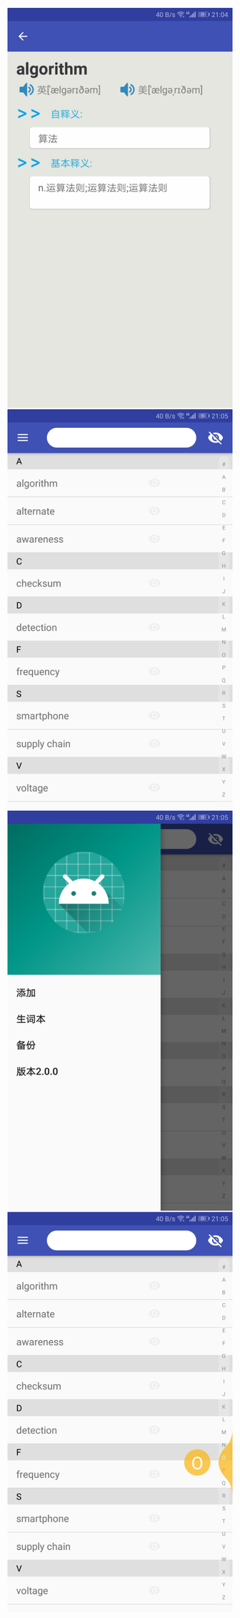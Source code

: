 ![图片1](https://github.com/lihaoAd/word/blob/master/Screenshot_20180804-210457.jpg)
![图片2](https://github.com/lihaoAd/word/blob/master/Screenshot_20180804-210503.jpg)
![图片3](https://github.com/lihaoAd/word/blob/master/Screenshot_20180804-210512.jpg)
![图片4](https://github.com/lihaoAd/word/blob/master/Screenshot_20180804-210519.jpg)